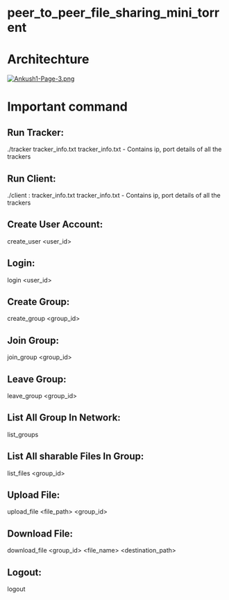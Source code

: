 # peer_to_peer_file_sharing_mini_torrent
# Architechture
[![Ankush1-Page-3.png](https://i.postimg.cc/3JqKxkVY/Ankush1-Page-3.png)](https://postimg.cc/MvykspzF)
# Important command
## Run Tracker:
./tracker tracker_info.txt
   tracker_info.txt - Contains ip, port details of all the trackers
## Run Client:
./client <IP>:<PORT> tracker_info.txt
  tracker_info.txt - Contains ip, port details of all the trackers
## Create User Account:
create_user <user_id> <passwd>
## Login:
login <user_id> <passwd>
## Create Group:
create_group <group_id>
## Join Group:
join_group <group_id>
## Leave Group:
leave_group <group_id>
## List All Group In Network:
list_groups
## List All sharable Files In Group:
list_files <group_id>
## Upload File:
upload_file <file_path> <group_id>
## Download File:
download_file <group_id> <file_name> <destination_path>
## Logout:
logout
